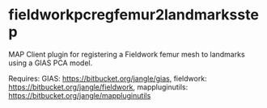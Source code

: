 fieldworkpcregfemur2landmarksstep
=================================
MAP Client plugin for registering a Fieldwork femur mesh to landmarks using a GIAS PCA model.

Requires:
GIAS: https://bitbucket.org/jangle/gias,
fieldwork: https://bitbucket.org/jangle/fieldwork,
mappluginutils: https://bitbucket.org/jangle/mappluginutils
